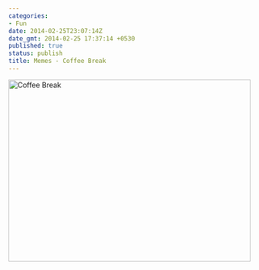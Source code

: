 ```yaml
---
categories:
- Fun
date: 2014-02-25T23:07:14Z
date_gmt: 2014-02-25 17:37:14 +0530
published: true
status: publish
title: Memes - Coffee Break
---
```


<a href="/uploads/Caption-3.jpg"><img src="/uploads/Caption-3.jpg"  alt="Coffee Break" width="480" height="360"/></a>
